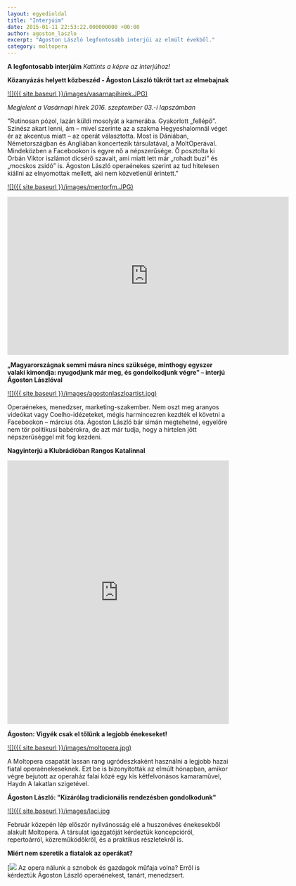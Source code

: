 ```yaml
---
layout: egyedioldal
title: "Interjúim"
date: 2015-01-11 22:53:22.000000000 +00:00
author: agoston_laszlo
excerpt: "Ágoston László legfontosabb interjúi az elmúlt évekből."
category: moltopera
---
```


**A legfontosabb interjúim**
*Kattints a képre az interjúhoz!*

**Közanyázás helyett közbeszéd - Ágoston László tükröt tart az elmebajnak** 

[![]({{ site.baseurl }}/images/vasarnapihirek.JPG)](http://www.vasarnapihirek.hu/fokusz/kozanyazas_helyett_kozbeszed__agoston_laszlo_tukrot_tart_az_elmebajnak)

*Megjelent a Vasárnapi hírek 2016. szeptember 03.-i lapszámban* 

"Rutinosan pózol, lazán küldi mosolyát a kamerába. Gyakorlott „fellépő”. Színész akart lenni, ám – mivel szerinte az a szakma Hegyeshalomnál véget ér az akcentus miatt – az operát választotta. Most is Dániában, Németországban és Angliában koncertezik társulatával, a MoltOperával. Mindeközben a Facebookon is egyre nő a népszerűsége. Ő posztolta ki Orbán Viktor iszlámot dicsérő szavait, ami miatt lett már „rohadt buzi” és „mocskos zsidó” is. Ágoston László operaénekes szerint az tud hitelesen kiállni az elnyomottak mellett, aki nem közvetlenül érintett."

[![]({{ site.baseurl }}/images/mentorfm.JPG)](https://mentorfm.hu/webplayer/sikeres-emberek/embernek-lenni-az-embertelensegben-interju-agoston-laszloval/)

<iframe src="https://player.vimeo.com/video/190270883" width="640" height="360" frameborder="0" webkitallowfullscreen mozallowfullscreen allowfullscreen></iframe>

**„Magyarországnak semmi másra nincs szüksége, minthogy egyszer valaki kimondja: nyugodjunk már meg, és gondolkodjunk végre” – interjú Ágoston Lászlóval**

[![]({{ site.baseurl }}/images/agostonlaszloartist.jpg)](http://hu.budapestbeacon.com/civil-ugyek/csak-nyugodjunk-mar-meg-es-gondolkodjunk-vegre-interju-agoston-laszloval/)

Operaénekes, menedzser, marketing-szakember. Nem oszt meg aranyos videókat vagy Coelho-idézeteket, mégis harmincezren kezdték el követni a Facebookon – március óta. Ágoston László bár simán megtehetné, egyelőre nem tör politikusi babérokra, de azt már tudja, hogy a hirtelen jött népszerűséggel mit fog kezdeni.

**Nagyinterjú a Klubrádióban Rangos Katalinnal**

<iframe width="100%" height="600" scrolling="no" frameborder="no" src="https://w.soundcloud.com/player/?url=https%3A//api.soundcloud.com/tracks/282924280&amp;auto_play=false&amp;hide_related=false&amp;show_comments=true&amp;show_user=true&amp;show_reposts=false&amp;visual=true"></iframe>


**Ágoston: Vigyék csak el tőlünk a legjobb énekeseket!**

[![]({{ site.baseurl }}/images/moltopera.jpg)](http://mno.hu/grund/agoston-vigyek-csak-el-tolunk-a-legjobb-enekeseket-1264248)

A Moltopera csapatát lassan rang ugródeszkaként használni a legjobb hazai fiatal operaénekeseknek. Ezt be is bizonyították az elmúlt hónapban, amikor végre bejutott az operaház falai közé egy kis kétfelvonásos kamaraművel, Haydn A lakatlan szigetével.


**Ágoston László: "Kizárólag tradicionális rendezésben gondolkodunk"**

[![]({{ site.baseurl }}/images/laci.jpg](http://fidelio.hu/eduart/2012/01/24/agoston_laszlo_kizarolag_tradicionalis_rendezesben_gondolkodunk/)

Február közepén lép először nyilvánosság elé a huszonéves énekesekből alakult Moltopera. A társulat igazgatóját kérdeztük koncepcióról, repertoárról, közreműködőkről, és a praktikus részletekről is.

**Miért nem szeretik a fiatalok az operákat?**

[![](http://www.szeretlekmagyarorszag.hu/wp-content/uploads/2015/03/agostonlaszlo13.jpg)
Az opera nálunk a sznobok és gazdagok műfaja volna? Erről is kérdeztük Ágoston László operaénekest, tanárt, menedzsert.

